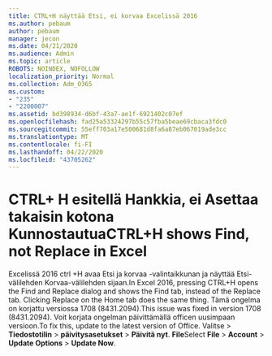 ```yaml
---
title: CTRL+H näyttää Etsi, ei korvaa Excelissä 2016
ms.author: pebaum
author: pebaum
manager: jecon
ms.date: 04/21/2020
ms.audience: Admin
ms.topic: article
ROBOTS: NOINDEX, NOFOLLOW
localization_priority: Normal
ms.collection: Adm_O365
ms.custom:
- "235"
- "2200007"
ms.assetid: bd398934-d6bf-43a7-ae1f-6921402c07ef
ms.openlocfilehash: fad25a53324297b55c57fba5beae69cbaca3fdc0
ms.sourcegitcommit: 55eff703a17e500681d8fa6a87eb067019ade3cc
ms.translationtype: MT
ms.contentlocale: fi-FI
ms.lasthandoff: 04/22/2020
ms.locfileid: "43705262"
---
```

# <a name="ctrlh-shows-find-not-replace-in-excel"></a><span data-ttu-id="f927f-102">CTRL+ H esitellä Hankkia, ei Asettaa takaisin kotona Kunnostautua</span><span class="sxs-lookup"><span data-stu-id="f927f-102">CTRL+H shows Find, not Replace in Excel</span></span>

<span data-ttu-id="f927f-103">Excelissä 2016 ctrl +H avaa Etsi ja korvaa -valintaikkunan ja näyttää Etsi-välilehden Korvaa-välilehden sijaan.</span><span class="sxs-lookup"><span data-stu-id="f927f-103">In Excel 2016, pressing CTRL+H opens the Find and Replace dialog and shows the Find tab, instead of the Replace tab. Clicking Replace on the Home tab does the same thing.</span></span> <span data-ttu-id="f927f-104">Tämä ongelma on korjattu versiossa 1708 (8431.2094).</span><span class="sxs-lookup"><span data-stu-id="f927f-104">This issue was fixed in version 1708 (8431.2094).</span></span> <span data-ttu-id="f927f-105">Voit korjata ongelman päivittämällä officen uusimpaan versioon.</span><span class="sxs-lookup"><span data-stu-id="f927f-105">To fix this, update to the latest version of Office.</span></span> <span data-ttu-id="f927f-106">Valitse \> **Tiedostotilin** \> **päivitysasetukset** \> **Päivitä nyt**. **File**</span><span class="sxs-lookup"><span data-stu-id="f927f-106">Select **File** \> **Account** \> **Update Options** \> **Update Now**.</span></span>
  